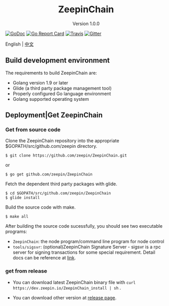 
<h1 align="center">ZeepinChain </h1>
<p align="center" class="version">Version 1.0.0 </p>

[![GoDoc](https://godoc.org/github.com/zeepin/ZeepinChain?status.svg)](https://godoc.org/github.com/zeepin/ZeepinChain)
[![Go Report Card](https://goreportcard.com/badge/github.com/zeepin/ZeepinChain)](https://goreportcard.com/report/github.com/zeepin/ZeepinChain)
[![Travis](https://travis-ci.org/zeepin/ZeepinChain.svg?branch=master)](https://travis-ci.org/zeepin/ZeepinChain)
[![Gitter](https://badges.gitter.im/Join%20Chat.svg)](https://gitter.im/zeepin/ZeepinChain?utm_source=badge&utm_medium=badge&utm_campaign=pr-badge)


English | [中文](install_CN.md) 
## Build development environment
The requirements to build ZeepinChain are:

- Golang version 1.9 or later
- Glide (a third party package management tool)
- Properly configured Go language environment
- Golang supported operating system

## Deployment|Get ZeepinChain
### Get from source code

Clone the ZeepinChain repository into the appropriate $GOPATH/src/github.com/zeepin directory.

```
$ git clone https://github.com/zeepin/ZeepinChain.git
```
or
```
$ go get github.com/zeepin/ZeepinChain
```
Fetch the dependent third party packages with glide.

```
$ cd $GOPATH/src/github.com/zeepin/ZeepinChain
$ glide install
```

Build the source code with make.

```
$ make all
```

After building the source code sucessfully, you should see two executable programs:

- `ZeepinChain`: the node program/command line program for node control
- `tools/sigsvr`: (optional)ZeepinChain Signature Server - sigsvr is a rpc server for signing transactions for some special requirement. Detail docs can be reference at [link](sigsvr.md).

### get from release
- You can download latest ZeepinChain binary file with  `curl https://dev.zeepin.io/ZeepinChain_install | sh` .

- You can download other version at [release page](https://github.com/zeepin/ZeepinChain/releases).